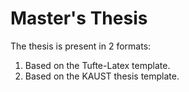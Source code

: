 # Master's Thesis

The thesis is present in 2 formats:

   1. Based on the Tufte-Latex template.
   2. Based on the KAUST thesis template.
